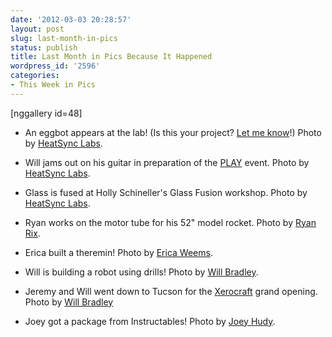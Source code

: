 ```yaml
---
date: '2012-03-03 20:28:57'
layout: post
slug: last-month-in-pics
status: publish
title: Last Month in Pics Because It Happened
wordpress_id: '2596'
categories:
- This Week in Pics
---
```


[nggallery id=48]






	
  * An eggbot appears at the lab! (Is this your project? [Let me know](mailto:rrix@heatsynclabs.org)!) Photo by [HeatSync Labs](http://www.flickr.com/photos/hslphotosync/6799356696/).

	
  * Will jams out on his guitar in preparation of the [PLAY](https://www.facebook.com/events/356920654341216/) event. Photo by [HeatSync Labs](http://www.flickr.com/photos/hslphotosync/6922435091/in/photostream).

	
  * Glass is fused at Holly Schineller's Glass Fusion workshop. Photo by [HeatSync Labs](http://www.flickr.com/photos/hslphotosync/6933205861/).

	
  * Ryan works on the motor tube for his 52" model rocket. Photo by [Ryan Rix](http://www.flickr.com/photos/hslphotosync/6945725123/sizes/l/in/photostream/).

	
  * Erica built a theremin! Photo by [Erica Weems](http://www.flickr.com/photos/hslphotosync/6788198232/in/photostream).

	
  * Will is building a robot using drills! Photo by [Will Bradley](https://twitter.com/#!/willbradley/media/slideshow?url=pic.twitter.com/KBISldkb).

	
  * Jeremy and Will went down to Tucson for the [Xerocraft](http://www.xerocraft.org/) grand opening. Photo by [Will Bradley](https://twitter.com/#!/willbradley/media/slideshow?url=pic.twitter.com/FBtDBvvR)

	
  * Joey got a package from Instructables! Photo by [Joey Hudy](https://twitter.com/#!/jacobrosenthal/media/slideshow?url=http://twitter.com/Joey_Hudy/status/175737524159918081/photo/1).



